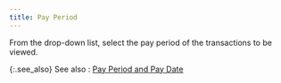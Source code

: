 ```yaml
---
title: Pay Period
---
```



From the drop-down list, select the pay period of the transactions to be viewed.


{:.see_also}
See also
: [Pay Period and Pay Date]({{site.prl_baseurl}}/misc/pay_period_and_pay_date.html)
